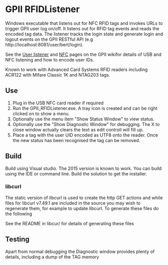 # GPII RFIDListener

Windows executable that listens out for NFC RFID tags and invokes URLs to trigger GPII user log on/off. It listens out for RFID tag events and reads the encoded tag data. The listener tracks the login state and generate login and logout events on the GPII RESTful API (e.g http://localhost:8081/user/bert/login).

See the [User listener](http://wiki.gpii.net/index.php/User_Listener) and [NFC](http://wiki.gpii.net/index.php/Using_the_NFC_Listener) pages on the GPII wikifor details of USB and NFC listening and how to encode user IDs.

Known to work with Advanced Card Systems RFID readers including ACR122 with Mifare Classic 1K and NTAG203 tags.

## Use

1. Plug in the USB NFC card reader if required
2. Run the GPII_RFIDListener.exe. A tray icon is created and can be right clicked on to show a menu.
3. Optionally use the menu item "Show Status Window" to view status. 
4. Optionally use the "Show Diagnostic Window" for debugging. The X to close window actually clears the text as edit controll will fill up.
5. Place a tag with the user UID encoded as UTF8 onto the reader. Once the new status has been recognised the tag can be removed.

## Build

Build using Visual studio. The 2015 version is known to work. You can build using the IDE or command line. Build the solution to get the installer.

### libcurl

The static version of libcurl is used to create the http GET actions and while files for libcurl v7.49.1 are included in the source you may wish to regenerate them, for example to update libcurl. To generate these files do the following

See the README in libcur/ for details of generating these files

## Testing 

Apart from normal debugging the Diagnostic window provides plenty of details, including a dump of the TAG memory
